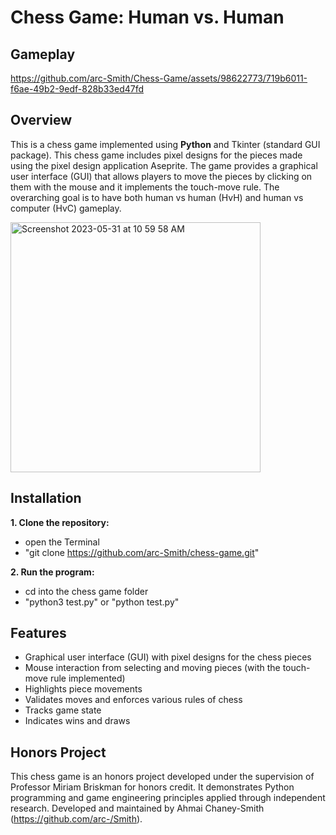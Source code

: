 # Chess Game: Human vs. Human
## Gameplay
https://github.com/arc-Smith/Chess-Game/assets/98622773/719b6011-f6ae-49b2-9edf-828b33ed47fd

## Overview
This is a chess game implemented using **Python** and Tkinter (standard GUI package). This chess game includes pixel designs for the pieces made using the pixel design application Aseprite. The game provides a graphical user interface (GUI) that allows players to move the pieces by clicking on them with the mouse and it implements the touch-move rule. The overarching goal is to have both human vs human (HvH) and human vs computer (HvC) gameplay.

<img width="400" alt="Screenshot 2023-05-31 at 10 59 58 AM" src="https://github.com/arc-Smith/Chess-Game/assets/98622773/3e996dcc-4882-42bb-8d14-4b0b267d7bfd">

## Installation
**1. Clone the repository:** 
- open the Terminal
- "git clone https://github.com/arc-Smith/chess-game.git"

**2. Run the program:**
- cd into the chess game folder
- "python3 test.py" or "python test.py"

## Features
- Graphical user interface (GUI) with pixel designs for the chess pieces
- Mouse interaction from selecting and moving pieces (with the touch-move rule implemented)
- Highlights piece movements
- Validates moves and enforces various rules of chess
- Tracks game state
- Indicates wins and draws

## Honors Project
This chess game is an honors project developed under the supervision of Professor Miriam Briskman for honors credit. It demonstrates Python programming and game engineering principles applied through independent research. Developed and maintained by Ahmai Chaney-Smith (https://github.com/arc-/Smith).
